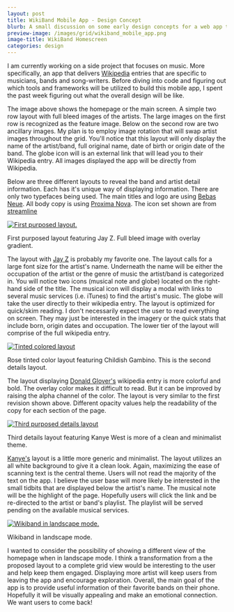 ```yaml
---
layout: post
title: WikiBand Mobile App - Design Concept
blurb: A small discussion on some early design concepts for a web app that I am working on as a side project. 
preview-image: /images/grid/wikiband_mobile_app.png
image-title: WikiBand Homescreen 
categories: design
---
```


I am currently working on a side project that focuses on music.  More specifically, an app that delivers [Wikipedia](https://www.wikipedia.org/) entries that are specific to musicians, bands and song-writers.  Before diving into code and figuring out which tools and frameworks will be utilized to build this mobile app, I spent the past week figuring out what the overall design will be like.

The image above shows the homepage or the main screen.  A simple two row layout with full bleed images of the artists.  The large images on the first row is recognized as the feature image.  Below on the second row are two ancillary images.  My plan is to employ image rotation that will swap artist images throughout the grid.  You'll notice that this layout will only display the name of the artist/band, full original name, date of birth or origin date of the band.  The globe icon will is an external link that will lead you to their Wikipedia entry.  All images displayed the app will be directly from Wikipedia.

Below are three different layouts to reveal the band and artist detail information.  Each has it's unique way of displaying information. There are only two typefaces being used.  The main titles and logo are using [Bebas Neue](http://www.fontsquirrel.com/fonts/bebas-neue).  All body copy is using [Proxima Nova](http://www.marksimonson.com/fonts/view/proxima-nova).  The icon set shown are from [streamline](http://www.streamlineicons.com/)

<div class="post-image">
  <a href="/images/posts/WikiBand/wikiband_layout_A_large.png" data-imagelightbox="b"><img src="/images/posts/WikiBand/wikiband_layout_A.jpg" title="First purposed layout." alt="First purposed layout."/></a>
  <p class="caption">First purposed layout featuring Jay Z. Full bleed image with overlay gradient.</p>
</div>

The layout with [Jay Z](http://en.wikipedia.org/wiki/Jay-Z) is probably my favorite one. The layout calls for a large font size for the artist's name. Underneath the name will be either the occupation of the artist or the genre of music the artist/band is categorized in.  You will notice two icons (musical note and globe) located on the right-hand side of the title.  The musical icon will display a modal with links to several music services (i.e. iTunes) to find the artist's music. The globe will take the user directly to their wikipedia entry. The layout is optimized for quick/skim reading.  I don't necessarily expect the user to read everything on screen.  They may just be interested in the imagery or the quick stats that include born, origin dates and occupation.  The lower tier of the layout will comprise of the full wikipedia entry.

<div class="post-image">
  <a href="/images/posts/WikiBand/wikiband_layout_B_large.jpg" data-imagelightbox="b"><img src="/images/posts/WikiBand/wikiband_layout_B.jpg" title="Tinted colored layout." alt="Tinted colored layout"/></a>
  <p class="caption">Rose tinted color layout featuring Childish Gambino. This is the second details layout.</p>
</div>

The layout displaying [Donald Glover's](http://en.wikipedia.org/wiki/Donald_Glover) wikipedia entry is more colorful and bold. The overlay color makes it difficult to read.  But it can be improved by raising the alpha channel of the color.  The layout is very similar to the first revision shown above. Different opacity values help the readability of the copy for each section of the page. 

<div class="post-image">
  <a href="/images/posts/WikiBand/wikiband_layout_C_large.jpg" data-imagelightbox="b"><img src="/images/posts/WikiBand/wikiband_layout_C.jpg" title="Third purposed details layout." alt="Third purposed details layout"/></a>
  <p class="caption">Third details layout featuring Kanye West is more of a clean and minimalist theme.</p>
</div>

[Kanye's](http://en.wikipedia.org/wiki/Kanye_West) layout is a little more generic and minimalist.  The layout utilizes an all white background to give it a clean look. Again, maximizing the ease of scanning text is the central theme.  Users will not read the majority of the text on the app.  I believe the user base will more likely be interested in the small tidbits that are displayed below the artist's name. The musical note will be the highlight of the page.  Hopefully users will click the link and be re-directed to the artist or band's playlist.  The playlist will be served pending on the available musical services.  

<div class="post-image">
  <a href="/images/posts/WikiBand/Wikiband_Landscape_Large.jpg" data-imagelightbox="b"><img src="/images/posts/WikiBand/Wikiband_Landscape_Large.jpg" title="Wikiband in landscape mode." alt="Wikiband in landscape mode."/></a>
  <p class="caption">Wikiband in landscape mode.</p>
</div>

I wanted to consider the possibility of showing a different view of the homepage when in landscape mode.  I think a transformation from a the proposed layout to a complete grid view would be interesting to the user and help keep them engaged.  Displaying more artist will keep users from leaving the app and encourage exploration.  Overall, the main goal of the app is to provide useful information of their favorite bands on their phone.  Hopefully it will be visually appealing and make an emotional connection.  We want users to come back!
